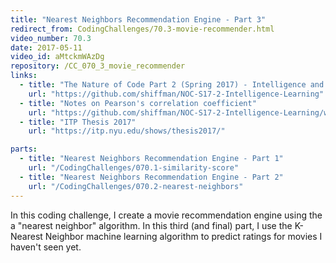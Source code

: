 ```yaml
---
title: "Nearest Neighbors Recommendation Engine - Part 3"
redirect_from: CodingChallenges/70.3-movie-recommender.html
video_number: 70.3
date: 2017-05-11
video_id: aMtckmWAzDg
repository: /CC_070_3_movie_recommender
links:
  - title: "The Nature of Code Part 2 (Spring 2017) - Intelligence and Learning"
    url: "https://github.com/shiffman/NOC-S17-2-Intelligence-Learning"
  - title: "Notes on Pearson's correlation coefficient"
    url: "https://github.com/shiffman/NOC-S17-2-Intelligence-Learning/wiki/Glossary:-Statistics#correlation"
  - title: "ITP Thesis 2017"
    url: "https://itp.nyu.edu/shows/thesis2017/"

parts:
  - title: "Nearest Neighbors Recommendation Engine - Part 1"
    url: "/CodingChallenges/070.1-similarity-score"
  - title: "Nearest Neighbors Recommendation Engine - Part 2"
    url: "/CodingChallenges/070.2-nearest-neighbors"
---
```


In this coding challenge, I create a movie recommendation engine using the a "nearest neighbor" algorithm.  In this third (and final) part, I use the K-Nearest Neighbor machine learning algorithm to predict ratings for movies I haven't seen yet.
